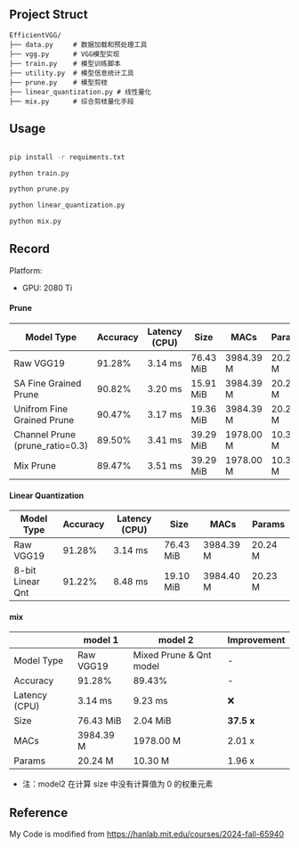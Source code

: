## Project Struct

```
EfficientVGG/ 
├── data.py     # 数据加载和预处理工具 
├── vgg.py      # VGG模型实现 
├── train.py    # 模型训练脚本 
├── utility.py  # 模型信息统计工具
├── prune.py    # 模型剪枝
├── linear_quantization.py # 线性量化
├── mix.py      # 综合剪枝量化手段
```

## Usage

```bash

pip install -r requiments.txt

python train.py

python prune.py

python linear_quantization.py

python mix.py

```

## Record

Platform: 
- GPU: 2080 Ti

#### Prune

| Model Type | Accuracy | Latency (CPU) | Size | MACs | Params |
| --- | --- | --- | --- | --- | --- |
| Raw VGG19 | 91.28% | 3.14 ms | 76.43 MiB | 3984.39 M | 20.24 M |
| SA Fine Grained Prune | 90.82% | 3.20 ms | 15.91 MiB | 3984.39 M | 20.24 M |
| Unifrom Fine Grained Prune | 90.47% | 3.17 ms | 19.36 MiB | 3984.39 M | 20.24 M |
| Channel Prune (prune_ratio=0.3) | 89.50% | 3.41 ms | 39.29 MiB | 1978.00 M | 10.30 M |
| Mix Prune | 89.47% | 3.51 ms | 39.29 MiB | 1978.00 M | 10.30 M |

#### Linear Quantization

| Model Type | Accuracy | Latency (CPU) | Size | MACs | Params |
| --- | --- | --- | --- | --- | --- |
| Raw VGG19 | 91.28% | 3.14 ms | 76.43 MiB | 3984.39 M | 20.24 M |
| 8-bit Linear Qnt | 91.22% | 8.48 ms | 19.10 MiB | 3984.40 M | 20.23 M |

#### mix

|  | model 1 | model 2 | Improvement |
| --- | --- | --- | --- |
| Model Type | Raw VGG19 | Mixed Prune & Qnt model | - |
| Accuracy | 91.28% | 89.43% | - |
| Latency (CPU) | 3.14 ms | 9.23 ms | ❌ |
| Size | 76.43 MiB | 2.04 MiB | **37.5 x** |
| MACs | 3984.39 M | 1978.00 M | 2.01 x |
| Params | 20.24 M | 10.30 M | 1.96 x |

- 注：model2 在计算 size 中没有计算值为 0 的权重元素
## Reference

My Code is modified from https://hanlab.mit.edu/courses/2024-fall-65940
